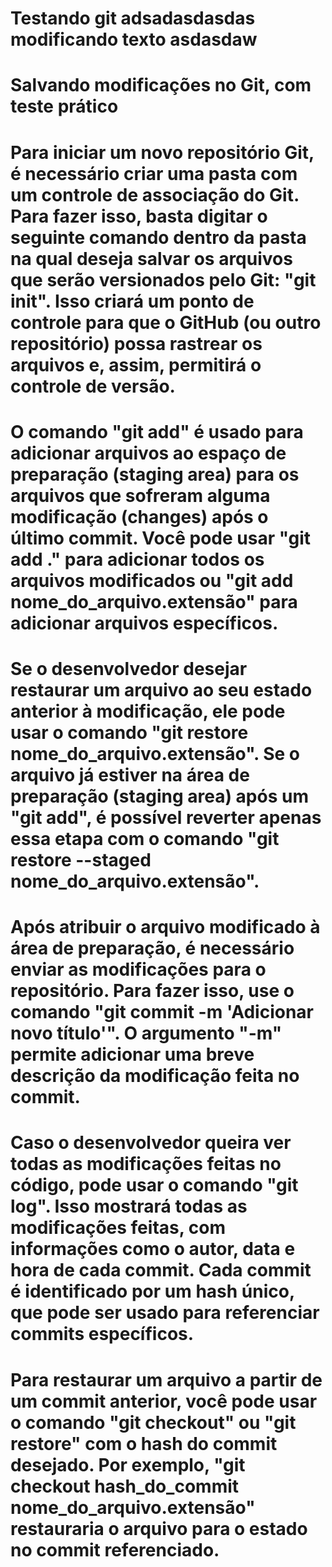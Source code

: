 # Testando git adsadasdasdas modificando texto asdasdaw 

# Salvando modificações no Git, com teste prático

# Para iniciar um novo repositório Git, é necessário criar uma pasta com um controle de associação do Git. Para fazer isso, basta digitar o seguinte comando dentro da pasta na qual deseja salvar os arquivos que serão versionados pelo Git: "git init". Isso criará um ponto de controle para que o GitHub (ou outro repositório) possa rastrear os arquivos e, assim, permitirá o controle de versão.

# O comando "git add" é usado para adicionar arquivos ao espaço de preparação (staging area) para os arquivos que sofreram alguma modificação (changes) após o último commit. Você pode usar "git add ." para adicionar todos os arquivos modificados ou "git add nome_do_arquivo.extensão" para adicionar arquivos específicos.

# Se o desenvolvedor desejar restaurar um arquivo ao seu estado anterior à modificação, ele pode usar o comando "git restore nome_do_arquivo.extensão". Se o arquivo já estiver na área de preparação (staging area) após um "git add", é possível reverter apenas essa etapa com o comando "git restore --staged nome_do_arquivo.extensão".

# Após atribuir o arquivo modificado à área de preparação, é necessário enviar as modificações para o repositório. Para fazer isso, use o comando "git commit -m 'Adicionar novo título'". O argumento "-m" permite adicionar uma breve descrição da modificação feita no commit.

# Caso o desenvolvedor queira ver todas as modificações feitas no código, pode usar o comando "git log". Isso mostrará todas as modificações feitas, com informações como o autor, data e hora de cada commit. Cada commit é identificado por um hash único, que pode ser usado para referenciar commits específicos.

# Para restaurar um arquivo a partir de um commit anterior, você pode usar o comando "git checkout" ou "git restore" com o hash do commit desejado. Por exemplo, "git checkout hash_do_commit nome_do_arquivo.extensão" restauraria o arquivo para o estado no commit referenciado.